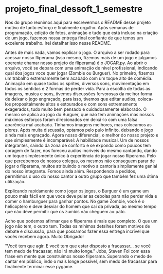 # projeto_final_dessoft_1_semestre
Nos do grupo reunimos aqui para escrevermos o README desse projeto motivo de tanto esforço e finalmente orgulho.
Após semanas de programação, edição de fotos, animação e tudo que está incluso na criação de um jogo, fazemos nossa entrega final confiante de que temos um excelente trabalho. Irei detalhar isso nesse README.

Antes de mais nada, vamos explicar o jogo. O arquivo a ser rodado para acessar nosso fliperama (isso mesmo, fizemos mais de um jogo e julgamos coerente chamar nosso projeto de fliperama) é o JOGAR.py. Ao abrir o arquivo, você se depara com uma animação de nível profissional, indicando qual dos jogos voce quer jogar (Zombie ou Burguer). No primeiro, fizemos um trabalho extremamente bem acabado com um toque alto de comédia. Animação em quase todos os sprites, diversos sons, movimentação em todos os sentidos e 2 formas de perder vida. Para a escolha de todas as imagens, musica e sons, tivemos discussões fervorosas da melhor forma de deixar o jogo engraçado, para isso, tivemos que editar audios, coloca-los propositalmente altos e estourados e com sons extremamente exagerados, tudo muito bem pensado e cuidadosamente elaborado. O mesmo se aplica ao jogo do Burguer, que não tem animações mas nossos máximos esforços foram direcionados em deixá-lo com uma falsa aparência mal acabada. Tinhamos imagens melhores, mas colocamos as piores. Após muita discussão, optamos pelo pulo infinito, deixando o jogo ainda mais engraçado. Agora nosso diferencial, o melhor do nosso projeto e que simplesmente é incomparável: A habilidade musical. Um de nossos integrantes, saindo da zona de conforto e se expondo como poucos tem coragem de fazer, nos foreceu audios incriveis do mesmo cantando, dando um toque simplesmente único à experiência de jogar nosso fliperama. Pelo que percebemos de nossos colegas, os mesmos não conseguem parar de jogar o fliperama, muitos atribuindo o motivo a cantoria simplismente genial do nosso integrante. 
Fomos ainda além. Respondendo a pedidos, permitimos o uso do nosso cantor a outro grupo que também fez uma ótima utilização.

Explicando rapidamente como jogar os jogos, o Burguer é um game um pouco mais fácil em que voce deve pular as cebolas para não perder vida e comer o hamburguer para ganhar pontos. No game Zombie, você é o helicoptero e deve desviar do homem que cai da privada, ao mesmo tempo que não deve permitir que os zumbis não cheguem ao pato.

Acho que podemos afirmar que o fliperama é mais que completo. O que um jogo não tem, o outro tem. Todas os mínimos detalhes foram motivos de debate e discussão, para que possamos fazer essa entrega incrível que vocês recebem agora. Muito Obrigado!

"Você tem que agir. E você tem que estar disposto a fracassar... se você tem medo de fracassar, não irá muito longe." Jobs, Steven
Foi com essa frase em mente que construimos nosso fliperama. Superando o medo de cantar em público, indo o mais longe possível, sem medo de fracassar para finalmente terminar esse pygame.

